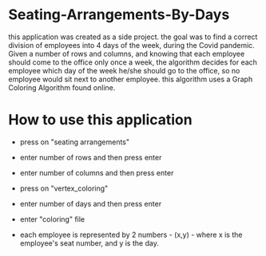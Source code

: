 # Seating-Arrangements-By-Days
this application was created as a side project. the goal was to find a correct division of employees into 4 days of the week, during the Covid pandemic. Given a number of rows and columns, and knowing that each employee should come to the office only once a week, the algorithm decides for each employee which day of the week he/she should go to the office, so no employee would sit next to another employee. this algorithm uses a Graph Coloring Algorithm found online.

# How to use this application

- press on "seating arrangements"
- enter number of rows and then press enter
- enter number of columns and then press enter

- press on "vertex_coloring" 
- enter number of days and then press enter

- enter "coloring" file
- each employee is represented by 2 numbers - (x,y) - where x is the 
employee's seat number, and y is the day.

